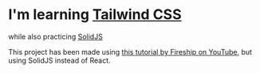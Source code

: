 # I'm learning [Tailwind CSS](https://tailwindcss.com)
while also practicing [SolidJS](https://www.solidjs.com)

This project has been made using [this tutorial by Fireship on YouTube](https://www.youtube.com/watch?v=pfaSUYaSgRo), but using SolidJS instead of React.